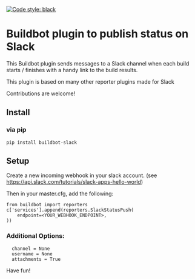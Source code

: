 [![Code style: black](https://img.shields.io/badge/code%20style-black-000000.svg)](https://github.com/psf/black)

Buildbot plugin to publish status on Slack
==========================================

This Buildbot plugin sends messages to a Slack channel when each build starts / finishes with a handy link to the build results.

This plugin is based on many other reporter plugins made for Slack

Contributions are welcome!

## Install

### via pip

```
pip install buildbot-slack
```

## Setup

Create a new incoming webhook in your slack account. (see https://api.slack.com/tutorials/slack-apps-hello-world)

Then in your master.cfg, add the following:

```
from buildbot import reporters
c['services'].append(reporters.SlackStatusPush(
    endpoint=<YOUR_WEBHOOK_ENDPOINT>,
))
```

### Additional Options:
```
  channel = None
  username = None
  attachments = True
```

Have fun!
